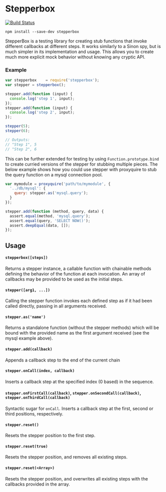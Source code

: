 Stepperbox
==================

[![Build Status](https://travis-ci.org/ChiperSoft/stepperbox.svg?branch=master)](https://travis-ci.org/ChiperSoft/stepperbox)

```
npm install --save-dev stepperbox
```

StepperBox is a testing library for creating stub functions that invoke different callbacks at different steps. It works similarly to a Sinon spy, but is much simpler in its implementation and usage.  This allows you to create much more explicit mock behavior without knowing any cryptic API.

### Example
```js
var stepperbox    = require('stepperbox');
var stepper = stepperbox();

stepper.add(function (input) {
  console.log('step 1', input);
});
stepper.add(function (input) {
  console.log('step 2', input);
});

stepper(5);
stepper(6);

// Outputs:
// "Step 1", 5
// "Step 2", 6
```

This can be further extended for testing by using `Function.prototype.bind` to create curried versions of the stepper for stubbing multiple pieces.  The below example shows how you could use stepper with proxyquire to stub the query function on a mysql connection pool.

```js
var mymodule = proxyquire('path/to/mymodule', {
  '../db/mysql': {
    query: stepper.as('mysql.query');
  }
});

stepper.add(function (method, query, data) {
  assert.equal(method, 'mysql.query');
  assert.equal(query, 'SELECT NOW()');
  assert.deepEqual(data, []);
});
```

## Usage

#### `stepperbox([steps])`

Returns a stepper instance, a callable function with chainable methods defining the behavior of the function at each invocation.  An array of callbacks may be provided to be used as the initial steps.

#### `stepper([arg1, ...])`

Calling the stepper function invokes each defined step as if it had been called directly, passing in all arguments received.

#### `stepper.as('name')`

Returns a standalone function (without the stepper methods) which will be bound with the provided name as the first argument received (see the mysql example above).

#### `stepper.add(callback)`

Appends a callback step to the end of the current chain

#### `stepper.onCall(index, callback)`

Inserts a callback step at the specified index (0 based) in the sequence.

#### `stepper.onFirstCall(callback)`, `stepper.onSecondCall(callback)`, `stepper.onThirdCall(callback)`

Syntactic sugar for `onCall`. Inserts a callback step at the first, second or third positions, respectively.

#### `stepper.reset()`

Resets the stepper position to the first step.

#### `stepper.reset(true)`

Resets the stepper position, and removes all existing steps.

#### `stepper.reset(<Array>)`

Resets the stepper position, and overwrites all existing steps with the callbacks provided in the array.

